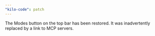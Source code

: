 ```yaml
---
"kilo-code": patch
---
```


The Modes button on the top bar has been restored. It was inadvertently replaced by a link to MCP servers.
